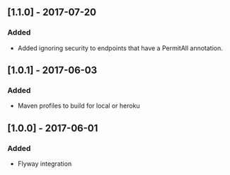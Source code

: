 ## [1.1.0] - 2017-07-20
### Added
- Added ignoring security to endpoints that have a PermitAll annotation.

## [1.0.1] - 2017-06-03
### Added
- Maven profiles to build for local or heroku

## [1.0.0] - 2017-06-01
### Added
- Flyway integration
